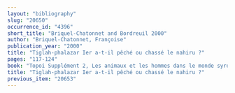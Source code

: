 ```yaml
---
layout: "bibliography"
slug: "20650"
occurrence_id: "4396"
short_title: "Briquel-Chatonnet and Bordreuil 2000"
author: "Briquel-Chatonnet, Françoise"
publication_year: "2000"
title: "Tiglah-phalazar Ier a-t-il pêché ou chassé le nahiru ?"
pages: "117-124"
book: "Topoi Supplément 2, Les animaux et les hommes dans le monde syro-mésopotamien aux époques historiques (Lyon)"
title: "Tiglah-phalazar Ier a-t-il pêché ou chassé le nahiru ?"
previous_item: "20653"
---
```

